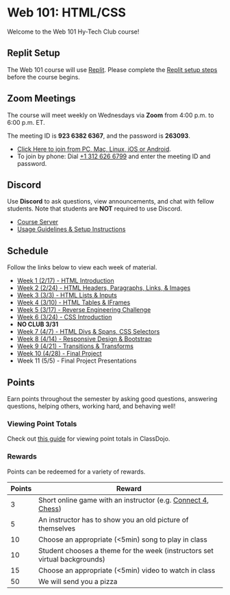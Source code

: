 # Web 101: HTML/CSS
Welcome to the Web 101 Hy-Tech Club course!

## Replit Setup
The Web 101 course will use [Replit](https://replit.com). Please complete the [Replit setup steps](ReplitSetup.md) before the course begins.

## Zoom Meetings
The course will meet weekly on Wednesdays via **Zoom** from 4:00 p.m. to 6:00 p.m. ET.

The meeting ID is **923 6382 6367**, and the password is **263093**.

- [Click Here to join from PC, Mac, Linux, iOS or Android](https://hyland.zoom.us/j/92363826367?pwd=ak9JVG1hYVUyanVrcjVtMDNsc1FGUT09).
- To join by phone: Dial [+1 312 626 6799](tel:+13126266799) and enter the meeting ID and password.

## Discord
Use **Discord** to ask questions, view announcements, and chat with fellow students. Note that students are **NOT** required to use Discord.

- [Course Server](https://discord.com/channels/755024895754240020/)
- [Usage Guidelines & Setup Instructions](https://hylandtechclub.com/DiscordUse)

## Schedule
Follow the links below to view each week of material.

- [Week 1 (2/17) - HTML Introduction](Week01/StudentDesc.md)
- [Week 2 (2/24) - HTML Headers, Paragraphs, Links, & Images](Week02/StudentDesc.md)
- [Week 3 (3/3) - HTML Lists & Inputs](Week03/StudentDesc.md)
- [Week 4 (3/10) - HTML Tables & IFrames](Week04/StudentDesc.md)
- [Week 5 (3/17) - Reverse Engineering Challenge](Week05/ReverseEngineeringChallenge.md)
- [Week 6 (3/24) - CSS Introduction](Week06/StudentDesc.md)
- **NO CLUB 3/31**
- [Week 7 (4/7) - HTML Divs & Spans, CSS Selectors](Week07/StudentDesc.md)
- [Week 8 (4/14) - Responsive Design & Bootstrap](Week08/StudentDesc.md)
- [Week 9 (4/21) - Transitions & Transforms](Week09/StudentDesc.md)
- [Week 10 (4/28) - Final Project](Week11/StudentDesc.md)
- Week 11 (5/5) - Final Project Presentations

## Points
Earn points throughout the semester by asking good questions, answering questions, helping others, working hard, and behaving well!

### Viewing Point Totals
Check out [this guide](https://hylandtechclub.com/ClassDojoPoints) for viewing point totals in ClassDojo.

### Rewards
Points can be redeemed for a variety of rewards.

| Points | Reward |
| -- | -- |
| 3 | Short online game with an instructor (e.g. [Connect 4](https://connect-4.org/en), [Chess](https://lichess.org/setup/friend)) |
| 5 | An instructor has to show you an old picture of themselves |
| 10 | Choose an appropriate (<5min) song to play in class |
| 10 | Student chooses a theme for the week (instructors set virtual backgrounds) |
| 15 | Choose an appropriate (<5min) video to watch in class |
| 50 | We will send you a pizza |